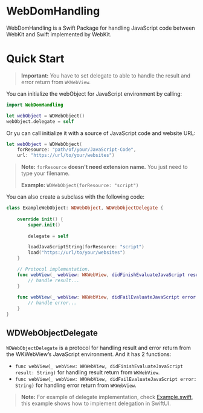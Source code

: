 
# WebDomHandling

WebDomHandling is a Swift Package for handling JavaScript code between WebKit and Swift implemented by WebKit.


# Quick Start

> **Important:** You have to set delegate to able to handle the result and error return from `WKWebView`.

You can initialize the webObject for JavaScript environment by calling:

```swift
import WebDomHandling

let webObject = WDWebObject()
webObject.delegate = self
```

Or yu can call initialize it with a source of JavaScript code and website URL:

```swift
let webObject = WDWebObject(
    forResource: "path/of/your/JavaScript-Code",
    url: "https://url/to/your/websites")
```

> **Note:** `forResource` **doesn't need extension name.**
> You just need to type your filename.
>
> **Example:** `WDWebObject(forResource: "script")`

You can also create a subclass with the following code:

```swift
class ExampleWebObject: WDWebObject, WDWebObjectDelegate {
    
    override init() {
        super.init()
        
        delegate = self

        loadJavaScriptString(forResource: "script")
        load("https://url/to/your/websites")
    }

    // Protocol implementation.
    func webView(_ webView: WKWebView, didFinishEvaluateJavaScript result: String) {
        // handle result...
    }
    
    func webView(_ webView: WKWebView, didFailEvaluateJavaScript error: String) {
        // handle error...
    }
}
```

## WDWebObjectDelegate

`WDWebObjectDelegate` is a protocol for handling result and error return from the WKWebView’s JavaScript environment. And it has 2 functions:

- `func webView(_ webView: WKWebView, didFinishEvaluateJavaScript result: String)` for handling result return from `WKWebView`.
- `func webView(_ webView: WKWebView, didFailEvaluateJavaScript error: String)` for handling error return from `WKWebView`.

> **Note:** For example of delegate implementation, check [Example.swift](Sources/WebDomHandling/Example.swift), this example shows how to implement delegation in SwiftUI.
